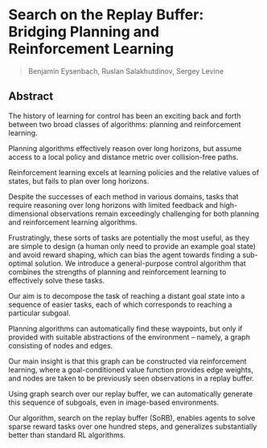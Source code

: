 # Search on the Replay Buffer: Bridging Planning and Reinforcement Learning
> Benjamin Eysenbach, Ruslan Salakhutdinov, Sergey Levine

## Abstract
The history of learning for control has been an exciting back and forth between two broad classes of algorithms: planning and reinforcement learning. 

Planning algorithms effectively reason over long horizons, but assume access to a local policy and distance metric over collision-free paths. 

Reinforcement learning excels at learning policies and the relative values of states, but fails to plan over long horizons. 

Despite the successes of each method in various domains, tasks that require reasoning over long horizons with limited feedback and high-dimensional observations remain exceedingly challenging for both planning and reinforcement learning algorithms. 

Frustratingly, these sorts of tasks are potentially the most useful, as they are simple to design (a human only need to provide an example goal state) and avoid reward shaping, which can bias the agent towards finding a sub-optimal solution. We introduce a general-purpose control algorithm that combines the strengths of planning and reinforcement learning to effectively solve these tasks. 

Our aim is to decompose the task of reaching a distant goal state into a sequence of easier tasks, each of which corresponds to reaching a particular subgoal. 

Planning algorithms can automatically find these waypoints, but only if provided with suitable abstractions of the environment – namely, a graph consisting of nodes and edges. 

Our main insight is that this graph can be constructed via reinforcement learning, where a goal-conditioned value function provides edge weights, and nodes are taken to be previously seen observations in a replay buffer. 

Using graph search over our replay buffer, we can automatically generate this sequence of subgoals, even in image-based environments. 

Our algorithm, search on the replay buffer (SoRB), enables agents to solve sparse reward tasks over one hundred steps, and generalizes substantially better than standard RL algorithms.
